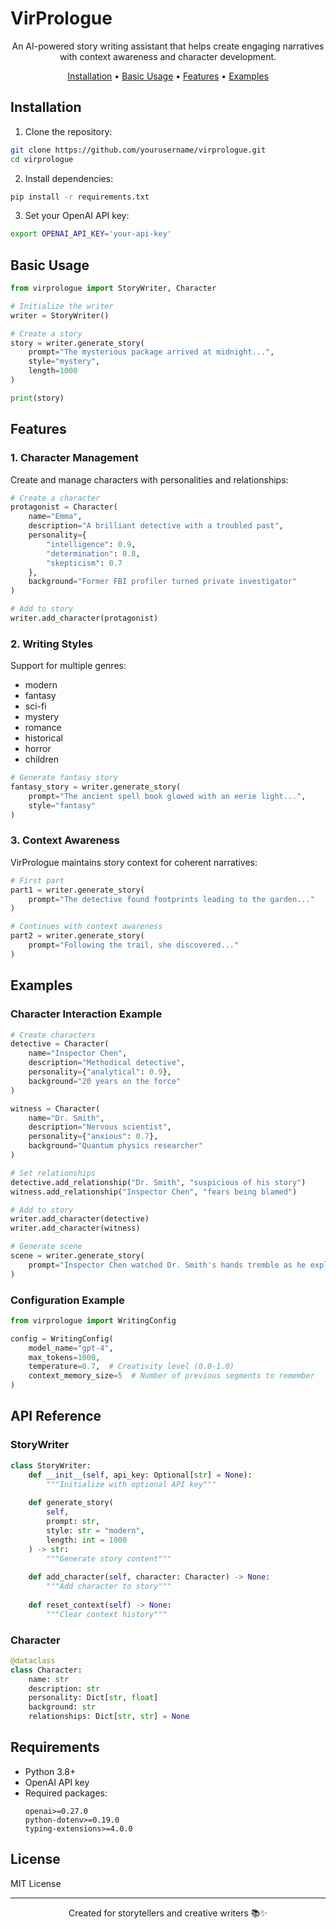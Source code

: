 # VirPrologue

<p align="center">
An AI-powered story writing assistant that helps create engaging narratives with context awareness and character development.
</p>

<p align="center">
  <a href="#installation">Installation</a> •
  <a href="#basic-usage">Basic Usage</a> •
  <a href="#features">Features</a> •
  <a href="#examples">Examples</a>
</p>

## Installation

1. Clone the repository:
```bash
git clone https://github.com/yourusername/virprologue.git
cd virprologue
```

2. Install dependencies:
```bash
pip install -r requirements.txt
```

3. Set your OpenAI API key:
```bash
export OPENAI_API_KEY='your-api-key'
```

## Basic Usage

```python
from virprologue import StoryWriter, Character

# Initialize the writer
writer = StoryWriter()

# Create a story
story = writer.generate_story(
    prompt="The mysterious package arrived at midnight...",
    style="mystery",
    length=1000
)

print(story)
```

## Features

### 1. Character Management

Create and manage characters with personalities and relationships:

```python
# Create a character
protagonist = Character(
    name="Emma",
    description="A brilliant detective with a troubled past",
    personality={
        "intelligence": 0.9,
        "determination": 0.8,
        "skepticism": 0.7
    },
    background="Former FBI profiler turned private investigator"
)

# Add to story
writer.add_character(protagonist)
```

### 2. Writing Styles

Support for multiple genres:
- modern
- fantasy
- sci-fi
- mystery
- romance
- historical
- horror
- children

```python
# Generate fantasy story
fantasy_story = writer.generate_story(
    prompt="The ancient spell book glowed with an eerie light...",
    style="fantasy"
)
```

### 3. Context Awareness

VirPrologue maintains story context for coherent narratives:

```python
# First part
part1 = writer.generate_story(
    prompt="The detective found footprints leading to the garden..."
)

# Continues with context awareness
part2 = writer.generate_story(
    prompt="Following the trail, she discovered..."
)
```

## Examples

### Character Interaction Example

```python
# Create characters
detective = Character(
    name="Inspector Chen",
    description="Methodical detective",
    personality={"analytical": 0.9},
    background="20 years on the force"
)

witness = Character(
    name="Dr. Smith",
    description="Nervous scientist",
    personality={"anxious": 0.7},
    background="Quantum physics researcher"
)

# Set relationships
detective.add_relationship("Dr. Smith", "suspicious of his story")
witness.add_relationship("Inspector Chen", "fears being blamed")

# Add to story
writer.add_character(detective)
writer.add_character(witness)

# Generate scene
scene = writer.generate_story(
    prompt="Inspector Chen watched Dr. Smith's hands tremble as he explained..."
)
```

### Configuration Example

```python
from virprologue import WritingConfig

config = WritingConfig(
    model_name="gpt-4",
    max_tokens=1000,
    temperature=0.7,  # Creativity level (0.0-1.0)
    context_memory_size=5  # Number of previous segments to remember
)
```

## API Reference

### StoryWriter

```python
class StoryWriter:
    def __init__(self, api_key: Optional[str] = None):
        """Initialize with optional API key"""
    
    def generate_story(
        self,
        prompt: str,
        style: str = "modern",
        length: int = 1000
    ) -> str:
        """Generate story content"""
    
    def add_character(self, character: Character) -> None:
        """Add character to story"""
    
    def reset_context(self) -> None:
        """Clear context history"""
```

### Character

```python
@dataclass
class Character:
    name: str
    description: str
    personality: Dict[str, float]
    background: str
    relationships: Dict[str, str] = None
```

## Requirements

- Python 3.8+
- OpenAI API key
- Required packages:
  ```text
  openai>=0.27.0
  python-dotenv>=0.19.0
  typing-extensions>=4.0.0
  ```

## License

MIT License

---

<p align="center">
Created for storytellers and creative writers 📚✨
</p>
